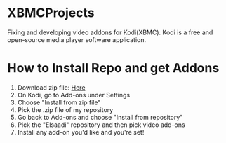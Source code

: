 # XBMCProjects


Fixing and developing video addons for Kodi(XBMC). Kodi is a free and open-source media player software application.


# How to Install Repo and get Addons


1. Download zip file: <a href= "https://github.com/akelsaadi/XBMCProjects/blob/master/MyRepository/repository.Elsaadi/repository.Elsaadi-0.1.0.zip">Here</a>
2. On Kodi, go to Add-ons under Settings
3. Choose "Install from zip file"
4. Pick the .zip file of my repository
5. Go back to Add-ons and choose "Install from repository"
6. Pick the "Elsaadi" repository and then pick video add-ons
7. Install any add-on you'd like and you're set!